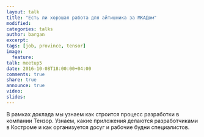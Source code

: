 ```yaml
---
layout: talk
title: "Есть ли хорошая работа для айтишника за МКАДом"
modified:
categories: talks
author: bargan
excerpt:
tags: [job, province, tensor]
image:
  feature:
talk: meetup5
date: 2016-10-08T18:00:00+04:00
comments: true
share: true
announce: true
video:
slides: 
---
```


В рамках доклада мы узнаем как строится процесс разработки в компании Тензор. Узнаем, какие приложения делаются разработчиками в Костроме и как организуется досуг и рабочие будни специалистов.

